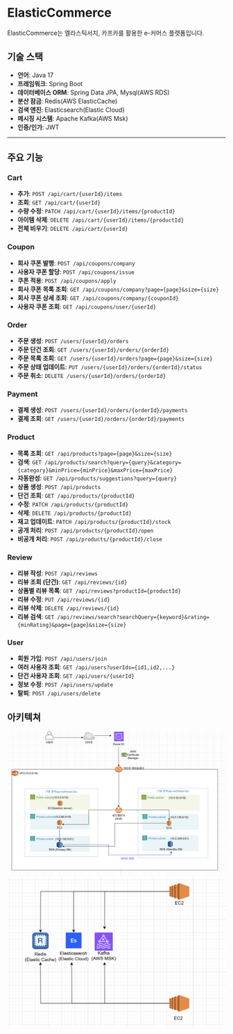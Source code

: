 # ElasticCommerce

ElasticCommerce는 엘라스틱서치, 카프카를 활용한 e-커머스 플랫폼입니다.

## 기술 스택
- **언어**: Java 17
- **프레임워크**: Spring Boot
- **데이터베이스 ORM**: Spring Data JPA, Mysql(AWS RDS)
- **분산 잠금**: Redis(AWS ElasticCache)
- **검색 엔진**: Elasticsearch(Elastic Cloud)
- **메시징 시스템**: Apache Kafka(AWS Msk)
- **인증/인가**: JWT

---

## 주요 기능

### Cart
- **추가**: `POST /api/cart/{userId}/items`
- **조회**: `GET /api/cart/{userId}`
- **수량 수정**: `PATCH /api/cart/{userId}/items/{productId}`
- **아이템 삭제**: `DELETE /api/cart/{userId}/items/{productId}`
- **전체 비우기**: `DELETE /api/cart/{userId}`

### Coupon
- **회사 쿠폰 발행**: `POST /api/coupons/company`
- **사용자 쿠폰 할당**: `POST /api/coupons/issue`
- **쿠폰 적용**: `POST /api/coupons/apply`
- **회사 쿠폰 목록 조회**: `GET /api/coupons/company?page={page}&size={size}`
- **회사 쿠폰 상세 조회**: `GET /api/coupons/company/{couponId}`
- **사용자 쿠폰 조회**: `GET /api/coupons/user/{userId}`

### Order
- **주문 생성**: `POST /users/{userId}/orders`
- **주문 단건 조회**: `GET /users/{userId}/orders/{orderId}`
- **주문 목록 조회**: `GET /users/{userId}/orders?page={page}&size={size}`
- **주문 상태 업데이트**: `PUT /users/{userId}/orders/{orderId}/status`
- **주문 취소**: `DELETE /users/{userId}/orders/{orderId}`

### Payment
- **결제 생성**: `POST /users/{userId}/orders/{orderId}/payments`
- **결제 조회**: `GET /users/{userId}/orders/{orderId}/payments`

### Product
- **목록 조회**: `GET /api/products?page={page}&size={size}`
- **검색**: `GET /api/products/search?query={query}&category={category}&minPrice={minPrice}&maxPrice={maxPrice}`
- **자동완성**: `GET /api/products/suggestions?query={query}`
- **상품 생성**: `POST /api/products`
- **단건 조회**: `GET /api/products/{productId}`
- **수정**: `PATCH /api/products/{productId}`
- **삭제**: `DELETE /api/products/{productId}`
- **재고 업데이트**: `PATCH /api/products/{productId}/stock`
- **공개 처리**: `POST /api/products/{productId}/open`
- **비공개 처리**: `POST /api/products/{productId}/close`

### Review
- **리뷰 작성**: `POST /api/reviews`
- **리뷰 조회 (단건)**: `GET /api/reviews/{id}`
- **상품별 리뷰 목록**: `GET /api/reviews?productId={productId}`
- **리뷰 수정**: `PUT /api/reviews/{id}`
- **리뷰 삭제**: `DELETE /api/reviews/{id}`
- **리뷰 검색**: `GET /api/reviews/search?searchQuery={keyword}&rating={minRating}&page={page}&size={size}`

### User
- **회원 가입**: `POST /api/users/join`
- **여러 사용자 조회**: `GET /api/users?userIds={id1,id2,...}`
- **단건 사용자 조회**: `GET /api/users/{userId}`
- **정보 수정**: `POST /api/users/update`
- **탈퇴**: `POST /api/users/delete`

## 아키텍쳐

![아키텍처 다이어그램](https://github.com/201912025/elastic-commerce/blob/main/docs/images/aws-architecture.png)
![아키텍처 세부 다이어그램](https://github.com/201912025/elastic-commerce/blob/main/docs/images/aws-architecture-out.png)

